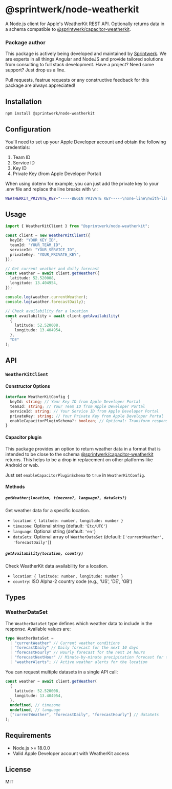 # @sprintwerk/node-weatherkit

A Node.js client for Apple's WeatherKit REST API. Optionally returns data in a schema compatible to [@sprintwerk/capacitor-weatherkit](https://github.com/sprintwerk/capacitor-weatherkit).

### Package author

This package is actively being developed and maintained by [Sprintwerk](https://sprintwerk.de/). We are experts in all things Angular and NodeJS and provide tailored solutions from consulting to full stack development. Have a project? Need some support? Just drop us a line.

Pull requests, featrue requests or any constructive feedback for this package are always appreciated!

## Installation

```bash
npm install @sprintwerk/node-weatherkit
```

## Configuration

You'll need to set up your Apple Developer account and obtain the following credentials:

1. Team ID
1. Service ID
1. Key ID
1. Private Key (from Apple Developer Portal)

When using dotenv for example, you can just add the private key to your .env file and replace the line breaks with `\n`:

```bash
WEATHERKIT_PRIVATE_KEY="-----BEGIN PRIVATE KEY-----\none-line\nwith-line-breaks\n-----END PRIVATE KEY-----"
```

## Usage

```typescript
import { WeatherKitClient } from "@sprintwerk/node-weatherkit";

const client = new WeatherKitClient({
  keyId: "YOUR_KEY_ID",
  teamId: "YOUR_TEAM_ID",
  serviceId: "YOUR_SERVICE_ID",
  privateKey: "YOUR_PRIVATE_KEY",
});

// Get current weather and daily forecast
const weather = await client.getWeather({
  latitude: 52.520008,
  longitude: 13.404954,
});

console.log(weather.currentWeather);
console.log(weather.forecastDaily);

// Check availability for a location
const availability = await client.getAvailability(
  {
    latitude: 52.520008,
    longitude: 13.404954,
  },
  "DE"
);
```

## API

### `WeatherKitClient`

#### Constructor Options

```typescript
interface WeatherKitConfig {
  keyId: string; // Your Key ID from Apple Developer Portal
  teamId: string; // Your Team ID from Apple Developer Portal
  serviceId: string; // Your Service ID from Apple Developer Portal
  privateKey: string; // Your Private Key from Apple Developer Portal
  enableCapacitorPluginSchema?: boolean; // Optional: Transform response to Capacitor plugin schema
}
```

#### Capacitor plugin

This package provides an option to return weather data in a format that is intended to be close to the schema [@sprintwerk/capacitor-weatherkit](https://github.com/sprintwerk/capacitor-weatherkit) returns. This helps to be a drop in replacement on other platforms like Android or web.

Just set `enableCapacitorPluginSchema` to `true` in `WeatherKitConfig`.

#### Methods

##### `getWeather(location, timezone?, language?, dataSets?)`

Get weather data for a specific location.

- `location`: `{ latitude: number, longitude: number }`
- `timezone`: Optional string (default: `'Etc/UTC'`)
- `language`: Optional string (default: `'en'`)
- `dataSets`: Optional array of `WeatherDataSet` (default: `['currentWeather', 'forecastDaily']`)

##### `getAvailability(location, country)`

Check WeatherKit data availability for a location.

- `location`: `{ latitude: number, longitude: number }`
- `country`: ISO Alpha-2 country code (e.g., 'US', 'DE', 'GB')

## Types

### WeatherDataSet

The `WeatherDataSet` type defines which weather data to include in the response. Available values are:

```typescript
type WeatherDataSet =
  | "currentWeather" // Current weather conditions
  | "forecastDaily" // Daily forecast for the next 10 days
  | "forecastHourly" // Hourly forecast for the next 24 hours
  | "forecastNextHour" // Minute-by-minute precipitation forecast for the next hour
  | "weatherAlerts"; // Active weather alerts for the location
```

You can request multiple datasets in a single API call:

```typescript
const weather = await client.getWeather(
  {
    latitude: 52.520008,
    longitude: 13.404954,
  },
  undefined, // timezone
  undefined, // language
  ["currentWeather", "forecastDaily", "forecastHourly"] // dataSets
);
```

## Requirements

- Node.js >= 18.0.0
- Valid Apple Developer account with WeatherKit access

## License

MIT

